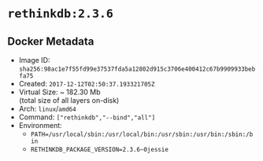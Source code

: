 # `rethinkdb:2.3.6`

## Docker Metadata

- Image ID: `sha256:98ac1e7f55fd99e37537fda5a12802d915c3706e400412c67b9909933bebfa75`
- Created: `2017-12-12T02:50:37.193321705Z`
- Virtual Size: ~ 182.30 Mb  
  (total size of all layers on-disk)
- Arch: `linux`/`amd64`
- Command: `["rethinkdb","--bind","all"]`
- Environment:
  - `PATH=/usr/local/sbin:/usr/local/bin:/usr/sbin:/usr/bin:/sbin:/bin`
  - `RETHINKDB_PACKAGE_VERSION=2.3.6~0jessie`

